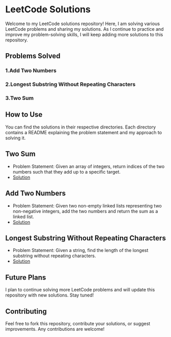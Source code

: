 # LeetCode Solutions
Welcome to my LeetCode solutions repository! Here, I am solving various LeetCode problems and sharing my solutions. As I continue to practice and improve my problem-solving skills, I will keep adding more solutions to this repository.

## Problems Solved
### 1.Add Two Numbers
### 2.Longest Substring Without Repeating Characters
### 3.Two Sum
## How to Use
You can find the solutions in their respective directories. Each directory contains a README explaining the problem statement and my approach to solving it.
## Two Sum
- Problem Statement: Given an array of integers, return indices of the two numbers such that they add up to a specific target.
- [Solution](https://github.com/dogaaydinn/LeetCodeProblems/blob/master/LeetCodeProblems/TwoSum/001-TwoSum.cs)
## Add Two Numbers
- Problem Statement: Given two non-empty linked lists representing two non-negative integers, add the two numbers and return the sum as a linked list.
- [Solution](https://github.com/dogaaydinn/LeetCodeProblems/blob/master/LeetCodeProblems/AddTwoNumbers/002-AddTwoNumbers.cs)
## Longest Substring Without Repeating Characters
- Problem Statement: Given a string, find the length of the longest substring without repeating characters.
- [Solution](https://github.com/dogaaydinn/LeetCodeProblems/blob/master/LeetCodeProblems/LongestSubstringWithoutRepeatingCharacters/003-LongestSubstringWithoutRepeatingCharacters.cs)

## Future Plans
I plan to continue solving more LeetCode problems and will update this repository with new solutions. Stay tuned!

## Contributing
Feel free to fork this repository, contribute your solutions, or suggest improvements. Any contributions are welcome!

